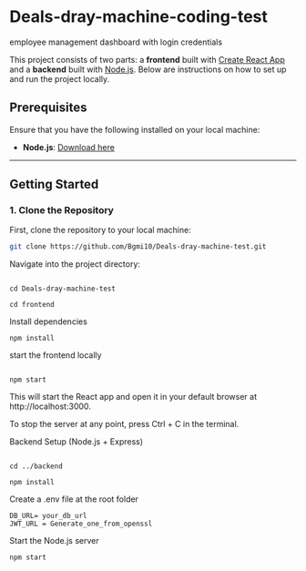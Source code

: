 # Deals-dray-machine-coding-test

employee management dashboard with login credentials 

This project consists of two parts: a **frontend** built with [Create React App](https://reactjs.org/docs/create-a-new-react-app.html) and a **backend** built with [Node.js](https://nodejs.org/). Below are instructions on how to set up and run the project locally.

## Prerequisites

Ensure that you have the following installed on your local machine:

- **Node.js**: [Download here](https://nodejs.org/)

---

## Getting Started

### 1. Clone the Repository

First, clone the repository to your local machine:

```bash
git clone https://github.com/Bgmi10/Deals-dray-machine-test.git

```

Navigate into the project directory:
```

cd Deals-dray-machine-test

cd frontend
```

 Install dependencies
```
npm install

```

start the frontend locally 
```

npm start
```

This will start the React app and open it in your default browser at http://localhost:3000.

To stop the server at any point, press Ctrl + C in the terminal.

Backend Setup (Node.js + Express)
```

cd ../backend

npm install

```

Create a .env file at the root folder

```
DB_URL= your_db_url
JWT_URL = Generate_one_from_openssl

```


Start the Node.js server

```
npm start

```



